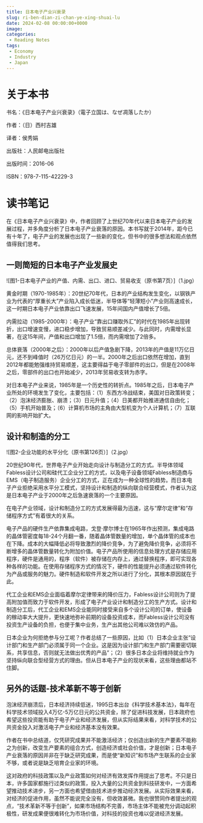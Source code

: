 ```yaml
---
title: 日本电子产业兴衰录
slug: ri-ben-dian-zi-chan-ye-xing-shuai-lu
date: 2024-02-08 00:00:00+0000
image: 
categories:
 - Reading Notes
tags:
 - Economy
 - Industry
 - Japan
---
```


# 关于本书

书名：《日本电子产业兴衰录》（電子立国は、なぜ凋落したか）

作者：（日）西村吉雄

译者：侯秀娟

出版社：人民邮电出版社

出版时间：2016-06

ISBN：978-7-115-42229-3

# 读书笔记

在《日本电子产业兴衰录》中，作者回顾了上世纪70年代以来日本电子产业的发展过程，并多角度分析了日本电子产业衰落的原因。本书写就于2014年，距今已有十年了，电子产业的发展也出现了一些新的变化，但书中的很多想法和观点依然值得我们思考。

## 一则简短的日本电子产业发展史

![图1-日本电子产业的产值、内需、出口、进口、贸易收支（原书第7页）]（1.jpg）

黄金时期（1970-1985年）：20世纪70年代，日本的产业结构发生变化，以钢铁产业为代表的“厚重长大”产业陷入成长低迷，半导体等“轻薄短小”产业则高速成长，这一时期日本电子产业依靠出口飞速发展，15年间国内产值增长了5倍。

内需拉动（1985-2000年）：电子产业“靠出口赚取外汇”的时代在1985年出现转折，出口增速变慢，进口稳步增加，导致贸易顺差减少。与此同时，内需增长显著，在这15年间，产值和出口增加了1.5倍，而内需增加了2倍多。

总体衰落（2000年之后）：2000年以后产值急剧下降，2013年的产值是11万亿日元，还不到峰值时（26万亿日元）的一半。2000年之后出口依然在增加，直到2012年都能勉强维持贸易顺差，这主要得益于电子零部件的出口，但是在2008年之后，零部件的出口也开始减少，2013年贸易收支转为赤字。

对日本电子产业来说，1985年是一个历史性的转折点。1985年之后，日本电子产业所处的环境发生了变化，主要包括：（1）东西方冷战结束，美国对日政策转变；（2）泡沫经济膨胀、崩溃；（3）日元升值；（4）日美都开始推进通信自由化；（5）手机开始普及；（6）计算机市场的主角由大型机变为个人计算机；（7）互联网的影响开始扩大。

## 设计和制造的分工

![图2-企业功能的水平分化（原书第126页）]（2.jpg）

20世纪90年代，世界电子产业开始走向设计与制造分工的方式。半导体领域Fabless设计公司和硅代工企业分工的方式，以及电子设备领域Fabless制造商与EMS（电子制造服务）企业分工的方式，正在成为一种全球性的趋势。而日本电子产业拒绝采用水平分工模式，坚持设计和制造的纵向联合经营模式，作者认为这是日本电子产业于2000年之后急速衰落的一个主要原因。

在电子产业领域，设计和制造分工的方式发展得最为迅速，这与“摩尔定律”和“存储程序方式”有着很大的关系。

电子产品的硬件生产依靠集成电路，戈登·摩尔博士在1965年作出预测，集成电路的晶体管密度每18-24个月翻一番，随着晶体管数量的增加，单个晶体管的成本也在下降。成本的大幅降低必将导致激烈的降价竞争，为了避免降价竞争，必须将不断增多的晶体管数量转化为附加价值。电子产品所使用的信息处理方式是存储应用程序，硬件是通用的，程序（软件）被存储在内存上，通过替换程序，即可实现各种各样的功能。在使用存储程序方式的情况下，硬件的性能提升必须通过软件转化为产品或服务的魅力。硬件制造和软件开发之所以进行了分化，其根本原因就在于此。

代工企业和EMS企业面临着摩尔定律带来的降价压力，Fabless设计公司则为了提高附加值而致力于软件开发，形成了电子产业设计和制造分工的生产方式。设计和制造分工后，代工企业和EMS企业能同时接受来自多个设计公司的订单，使设备的稼动率大大提升，更快速地弥补前期的设备投资成本，而Fabless设计公司没有投资生产设备的负担，也便于集中业务，生产出其他公司难以效仿的产品。

日本企业为何拒绝参与分工呢？作者总结了一些原因，比如（1）日本企业主张“设计部门和生产部门必须属于同一个企业。这是因为设计部门和生产部门需要密切联系，共享信息，否则就无法做出优秀的产品”；（2）很多日本企业将维持就业作为坚持纵向联合型经营方式的理由。但从日本电子产业的现状来看，这些理由都站不住脚。

## 另外的话题-技术革新不等于创新

泡沫经济崩溃后，日本经济持续低迷，1995日本出台《科学技术基本法》，每年在科学技术领域投入4万亿-5万亿日元的公共资金，除了促进科技发展，日本政府也希望这些投资能有助于电子产业和经济发展，但从实际结果来看，对科学技术的公共资金投入对激活电子产业和经济基本没有效果。

作者在书中总结道，仅凭研究成果并不能激活经济；仅创造出新的生产要素不能称之为创新，改变生产要素的组合方式，创造经济或社会价值，才是创新；日本电子产业衰落的原因并非在于缺乏研究成果，而是使“新知识”和市场产生联系的企业家不够，或者说是缺乏培育企业家的环境。

这对政府的科技政策以及产业政策如何对经济有效发挥作用提出了思考。不只是日本，许多国家都施行过类似的政策，投入大量的公共资金到科技研发中，一方面希望推动技术进步，另一方面也希望借由技术进步推动经济发展。从实际效果来看，对经济的促进作用，虽然不能说完全没有，但收效甚微。我也很赞同作者提出的观点，“技术革新不等于创新”，如果市场结构不完善，市场主体不能被充分调动起积极性，研发成果便很难转化为市场价值，对科技的投资也难以促进经济发展。
